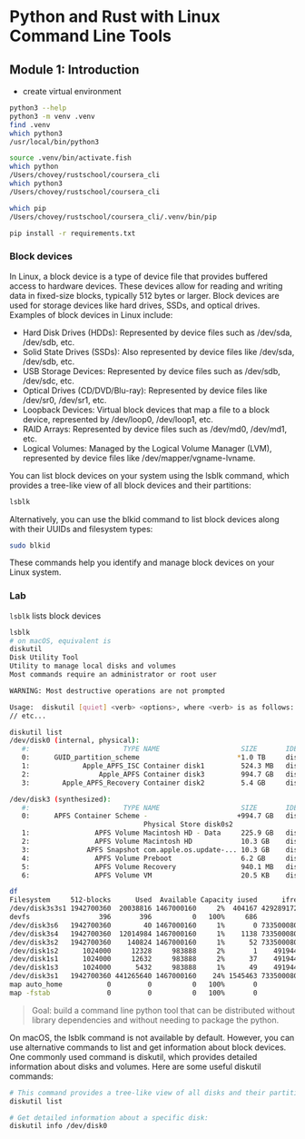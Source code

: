 # Python and Rust with Linux Command Line Tools

## Module 1: Introduction

* create virtual environment 

```bash
python3 --help
python3 -m venv .venv
find .venv
which python3
/usr/local/bin/python3

source .venv/bin/activate.fish
which python
/Users/chovey/rustschool/coursera_cli
which python3
/Users/chovey/rustschool/coursera_cli

which pip
/Users/chovey/rustschool/coursera_cli/.venv/bin/pip

pip install -r requirements.txt
```

### Block devices

In Linux, a block device is a type of device file that provides buffered access to hardware devices. These devices allow for reading and writing data in fixed-size blocks, typically 512 bytes or larger. Block devices are used for storage devices like hard drives, SSDs, and optical drives. Examples of block devices in Linux include:

* Hard Disk Drives (HDDs): Represented by device files such as /dev/sda, /dev/sdb, etc.
* Solid State Drives (SSDs): Also represented by device files like /dev/sda, /dev/sdb, etc.
* USB Storage Devices: Represented by device files such as /dev/sdb, /dev/sdc, etc.
* Optical Drives (CD/DVD/Blu-ray): Represented by device files like /dev/sr0, /dev/sr1, etc.
* Loopback Devices: Virtual block devices that map a file to a block device, represented by /dev/loop0, /dev/loop1, etc.
* RAID Arrays: Represented by device files such as /dev/md0, /dev/md1, etc.
* Logical Volumes: Managed by the Logical Volume Manager (LVM), represented by device files like /dev/mapper/vgname-lvname.

You can list block devices on your system using the lsblk command, which provides a tree-like view of all block devices and their partitions:

```bash
lsblk
```

Alternatively, you can use the blkid command to list block devices along with their UUIDs and filesystem types:

```bash
sudo blkid
```

These commands help you identify and manage block devices on your Linux system.

### Lab

`lsblk` lists block devices

```bash
lsblk
# on macOS, equivalent is
diskutil
Disk Utility Tool
Utility to manage local disks and volumes
Most commands require an administrator or root user

WARNING: Most destructive operations are not prompted

Usage:  diskutil [quiet] <verb> <options>, where <verb> is as follows:
// etc...

diskutil list
/dev/disk0 (internal, physical):
   #:                       TYPE NAME                    SIZE       IDENTIFIER
   0:      GUID_partition_scheme                        *1.0 TB     disk0
   1:             Apple_APFS_ISC Container disk1         524.3 MB   disk0s1
   2:                 Apple_APFS Container disk3         994.7 GB   disk0s2
   3:        Apple_APFS_Recovery Container disk2         5.4 GB     disk0s3

/dev/disk3 (synthesized):
   #:                       TYPE NAME                    SIZE       IDENTIFIER
   0:      APFS Container Scheme -                      +994.7 GB   disk3
                                 Physical Store disk0s2
   1:                APFS Volume Macintosh HD - Data     225.9 GB   disk3s1
   2:                APFS Volume Macintosh HD            10.3 GB    disk3s3
   3:              APFS Snapshot com.apple.os.update-... 10.3 GB    disk3s3s1
   4:                APFS Volume Preboot                 6.2 GB     disk3s4
   5:                APFS Volume Recovery                940.1 MB   disk3s5
   6:                APFS Volume VM                      20.5 KB    disk3s6

df
Filesystem     512-blocks      Used  Available Capacity iused      ifree %iused  Mounted on
/dev/disk3s3s1 1942700360  20038816 1467000160     2%  404167 4292891722    0%   /
devfs                 396       396          0   100%     686          0  100%   /dev
/dev/disk3s6   1942700360        40 1467000160     1%       0 7335000800    0%   /System/Volumes/VM
/dev/disk3s4   1942700360  12014984 1467000160     1%    1138 7335000800    0%   /System/Volumes/Preboot
/dev/disk3s2   1942700360    140824 1467000160     1%      52 7335000800    0%   /System/Volumes/Update
/dev/disk1s2      1024000     12328     983888     2%       1    4919440    0%   /System/Volumes/xarts
/dev/disk1s1      1024000     12632     983888     2%      37    4919440    0%   /System/Volumes/iSCPreboot
/dev/disk1s3      1024000      5432     983888     1%      49    4919440    0%   /System/Volumes/Hardware
/dev/disk3s1   1942700360 441265640 1467000160    24% 1545463 7335000800    0%   /System/Volumes/Data
map auto_home           0         0          0   100%       0          0     -   /System/Volumes/Data/home
map -fstab              0         0          0   100%       0          0     -   /System/Volumes/Data/Network/Servers
```

> Goal: build a command line python tool that can be distributed without library dependencies and without needing to package the python.

On macOS, the lsblk command is not available by default. However, you can use alternative commands to list and get information about block devices. One commonly used command is diskutil, which provides detailed information about disks and volumes. Here are some useful diskutil commands:

```bash
# This command provides a tree-like view of all disks and their partitions, similar to lsblk.
diskutil list

# Get detailed information about a specific disk:
diskutil info /dev/disk0
```

